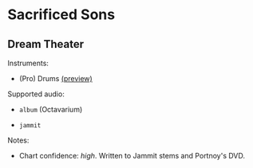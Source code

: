# Sacrificed Sons

## Dream Theater

Instruments:

  * (Pro) Drums [(preview)](http://pages.cs.wisc.edu/~tolly/customs/?title=sacrificed-sons&artist=dream-theater)

Supported audio:

  * `album` (Octavarium)

  * `jammit`

Notes:

  * Chart confidence: *high*. Written to Jammit stems and Portnoy's DVD.

